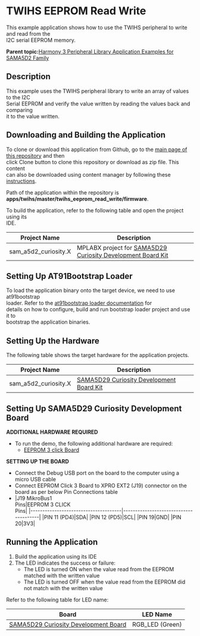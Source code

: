 # TWIHS EEPROM Read Write

This example application shows how to use the TWIHS peripheral to write and read from the<br /> I2C serial EEPROM memory.

**Parent topic:**[Harmony 3 Peripheral Library Application Examples for SAMA5D2 Family](GUID-3730E5D6-911C-4BCA-9955-26D7EB66B585.md)

## Description

This example uses the TWIHS peripheral library to write an array of values to the I2C<br /> Serial EEPROM and verify the value written by reading the values back and comparing<br /> it to the value written.

## Downloading and Building the Application

To clone or download this application from Github, go to the [main page of this repository](https://github.com/Microchip-MPLAB-Harmony/csp_apps_sam_a5d2) and then<br /> click Clone button to clone this repository or download as zip file. This content<br /> can also be downloaded using content manager by following these [instructions](https://github.com/Microchip-MPLAB-Harmony/contentmanager/wiki).

Path of the application within the repository is<br /> **apps/twihs/master/twihs\_eeprom\_read\_write/firmware**.

To build the application, refer to the following table and open the project using its<br /> IDE.

|Project Name|Description|
|------------|-----------|
|sam\_a5d2\_curiosity.X|MPLABX project for [SAMA5D29 Curiosity Development Board Kit](https://www.microchip.com/en-us/development-tool/EV07R15A)|

## Setting Up AT91Bootstrap Loader

To load the application binary onto the target device, we need to use at91bootstrap<br /> loader. Refer to the [at91bootstrap loader documentation](GUID-DA6B998E-C5DD-4566-BB08-7DC124553FBF.md) for<br /> details on how to configure, build and run bootstrap loader project and use it to<br /> bootstrap the application binaries.

## Setting Up the Hardware

The following table shows the target hardware for the application projects.

|Project Name|Description|
|------------|-----------|
|sam\_a5d2\_curiosity.X|[SAMA5D29 Curiosity Development Board Kit](https://www.microchip.com/en-us/development-tool/EV07R15A)|

## Setting Up SAMA5D29 Curiosity Development Board

**ADDITIONAL HARDWARE REQUIRED**

-   To run the demo, the following additional hardware are required:
    -   [EEPROM 3 click Board](https://www.mikroe.com/eeprom-3-click)

**SETTING UP THE BOARD**

-   Connect the Debug USB port on the board to the computer using a micro USB cable
-   Connect EEPROM Click 3 Board to XPRO EXT2 \(J19\) connector on the board as per below Pin Connections table
-   |J19 MikroBus1<br /> Pins|EEPROM 3 CLICK<br /> Pins|
|--------------------------------------|---------------------------------------|
|PIN 11 \(PD4\)|SDA|
|PIN 12 \(PD5\)|SCL|
|PIN 19|GND|
|PIN 20|3V3|


## Running the Application

1.  Build the application using its IDE
2.  The LED indicates the success or failure:
    -   The LED is turned ON when the value read from the EEPROM matched with the written value
    -   The LED is turned OFF when the value read from the EEPROM did not match with the written value

Refer to the following table for LED name:

|Board|LED Name|
|-----|--------|
|[SAMA5D29 Curiosity Development Board](https://www.microchip.com/en-us/development-tool/EV07R15A)|RGB\_LED \(Green\)|


